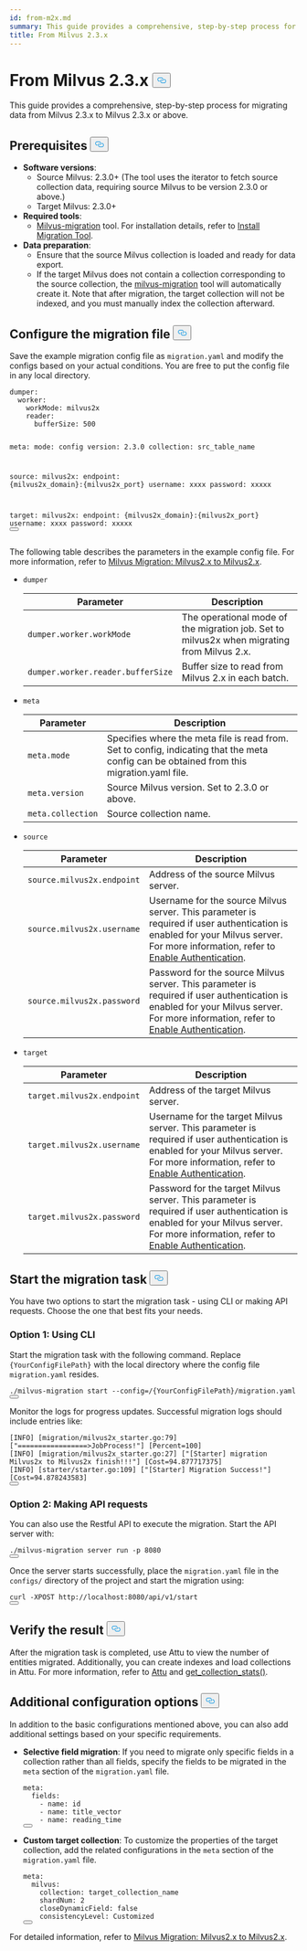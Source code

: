 ```yaml
---
id: from-m2x.md
summary: This guide provides a comprehensive, step-by-step process for migrating data from Milvus 2.3.x to Milvus 2.3.x or above.
title: From Milvus 2.3.x
---
```


<h1 id="From-Milvus-23x" class="common-anchor-header">From Milvus 2.3.x
    <button data-href="#From-Milvus-23x" class="anchor-icon">
      <svg
        aria-hidden="true"
        focusable="false"
        height="20"
        version="1.1"
        viewBox="0 0 16 16"
        width="16"
      >
        <path
          fill="#0092E4"
          fill-rule="evenodd"
          d="M4 9h1v1H4c-1.5 0-3-1.69-3-3.5S2.55 3 4 3h4c1.45 0 3 1.69 3 3.5 0 1.41-.91 2.72-2 3.25V8.59c.58-.45 1-1.27 1-2.09C10 5.22 8.98 4 8 4H4c-.98 0-2 1.22-2 2.5S3 9 4 9zm9-3h-1v1h1c1 0 2 1.22 2 2.5S13.98 12 13 12H9c-.98 0-2-1.22-2-2.5 0-.83.42-1.64 1-2.09V6.25c-1.09.53-2 1.84-2 3.25C6 11.31 7.55 13 9 13h4c1.45 0 3-1.69 3-3.5S14.5 6 13 6z"
        ></path>
      </svg>
    </button></h1><p>This guide provides a comprehensive, step-by-step process for migrating data from Milvus 2.3.x to Milvus 2.3.x or above.</p>
<h2 id="Prerequisites" class="common-anchor-header">Prerequisites
    <button data-href="#Prerequisites" class="anchor-icon">
      <svg
        aria-hidden="true"
        focusable="false"
        height="20"
        version="1.1"
        viewBox="0 0 16 16"
        width="16"
      >
        <path
          fill="#0092E4"
          fill-rule="evenodd"
          d="M4 9h1v1H4c-1.5 0-3-1.69-3-3.5S2.55 3 4 3h4c1.45 0 3 1.69 3 3.5 0 1.41-.91 2.72-2 3.25V8.59c.58-.45 1-1.27 1-2.09C10 5.22 8.98 4 8 4H4c-.98 0-2 1.22-2 2.5S3 9 4 9zm9-3h-1v1h1c1 0 2 1.22 2 2.5S13.98 12 13 12H9c-.98 0-2-1.22-2-2.5 0-.83.42-1.64 1-2.09V6.25c-1.09.53-2 1.84-2 3.25C6 11.31 7.55 13 9 13h4c1.45 0 3-1.69 3-3.5S14.5 6 13 6z"
        ></path>
      </svg>
    </button></h2><ul>
<li><strong>Software versions</strong>:
<ul>
<li>Source Milvus: 2.3.0+ (The tool uses the iterator to fetch source collection data, requiring source Milvus to be version 2.3.0 or above.)</li>
<li>Target Milvus: 2.3.0+</li>
</ul></li>
<li><strong>Required tools</strong>:
<ul>
<li><a href="https://github.com/zilliztech/milvus-migration">Milvus-migration</a> tool. For installation details, refer to <a href="/docs/milvusdm_install.md">Install Migration Tool</a>.</li>
</ul></li>
<li><strong>Data preparation</strong>:
<ul>
<li>Ensure that the source Milvus collection is loaded and ready for data export.</li>
<li>If the target Milvus does not contain a collection corresponding to the source collection, the <a href="https://github.com/zilliztech/milvus-migration">milvus-migration</a> tool will automatically create it. Note that after migration, the target collection will not be indexed, and you must manually index the collection afterward.</li>
</ul></li>
</ul>
<h2 id="Configure-the-migration-file" class="common-anchor-header">Configure the migration file
    <button data-href="#Configure-the-migration-file" class="anchor-icon">
      <svg
        aria-hidden="true"
        focusable="false"
        height="20"
        version="1.1"
        viewBox="0 0 16 16"
        width="16"
      >
        <path
          fill="#0092E4"
          fill-rule="evenodd"
          d="M4 9h1v1H4c-1.5 0-3-1.69-3-3.5S2.55 3 4 3h4c1.45 0 3 1.69 3 3.5 0 1.41-.91 2.72-2 3.25V8.59c.58-.45 1-1.27 1-2.09C10 5.22 8.98 4 8 4H4c-.98 0-2 1.22-2 2.5S3 9 4 9zm9-3h-1v1h1c1 0 2 1.22 2 2.5S13.98 12 13 12H9c-.98 0-2-1.22-2-2.5 0-.83.42-1.64 1-2.09V6.25c-1.09.53-2 1.84-2 3.25C6 11.31 7.55 13 9 13h4c1.45 0 3-1.69 3-3.5S14.5 6 13 6z"
        ></path>
      </svg>
    </button></h2><p>Save the example migration config file as <code>migration.yaml</code> and modify the configs based on your actual conditions. You are free to put the config file in any local directory.</p>
<pre><code class="language-yaml">dumper:
  worker:
    workMode: milvus2x
    reader:
      bufferSize: 500

meta:
  mode: config
  version: 2.3.0
  collection: src_table_name

<span class="hljs-built_in">source</span>:
  milvus2x:
    endpoint: {milvus2x_domain}:{milvus2x_port}
    username: xxxx
    password: xxxxx

target:
  milvus2x:
    endpoint: {milvus2x_domain}:{milvus2x_port}
    username: xxxx
    password: xxxxx
<button class="copy-code-btn"></button></code></pre>
<p>The following table describes the parameters in the example config file. For more information, refer to <a href="https://github.com/zilliztech/milvus-migration/blob/main/README_2X.md#milvus-migration-milvus2x-to-milvus2x">Milvus Migration: Milvus2.x to Milvus2.x</a>.</p>
<ul>
<li><p><code>dumper</code></p>
<table>
<thead>
<tr><th>Parameter</th><th>Description</th></tr>
</thead>
<tbody>
<tr><td><code>dumper.worker.workMode</code></td><td>The operational mode of the migration job. Set to milvus2x when migrating from Milvus 2.x.</td></tr>
<tr><td><code>dumper.worker.reader.bufferSize</code></td><td>Buffer size to read from Milvus 2.x in each batch.</td></tr>
</tbody>
</table>
</li>
<li><p><code>meta</code></p>
<table>
<thead>
<tr><th>Parameter</th><th>Description</th></tr>
</thead>
<tbody>
<tr><td><code>meta.mode</code></td><td>Specifies where the meta file is read from. Set to config, indicating that the meta config can be obtained from this migration.yaml file.</td></tr>
<tr><td><code>meta.version</code></td><td>Source Milvus version. Set to 2.3.0 or above.</td></tr>
<tr><td><code>meta.collection</code></td><td>Source collection name.</td></tr>
</tbody>
</table>
</li>
<li><p><code>source</code></p>
<table>
<thead>
<tr><th>Parameter</th><th>Description</th></tr>
</thead>
<tbody>
<tr><td><code>source.milvus2x.endpoint</code></td><td>Address of the source Milvus server.</td></tr>
<tr><td><code>source.milvus2x.username</code></td><td>Username for the source Milvus server. This parameter is required if user authentication is enabled for your Milvus server. For more information, refer to <a href="/docs/authenticate.md">Enable Authentication</a>.</td></tr>
<tr><td><code>source.milvus2x.password</code></td><td>Password for the source Milvus server. This parameter is required if user authentication is enabled for your Milvus server. For more information, refer to <a href="/docs/authenticate.md">Enable Authentication</a>.</td></tr>
</tbody>
</table>
</li>
<li><p><code>target</code></p>
<table>
<thead>
<tr><th>Parameter</th><th>Description</th></tr>
</thead>
<tbody>
<tr><td><code>target.milvus2x.endpoint</code></td><td>Address of the target Milvus server.</td></tr>
<tr><td><code>target.milvus2x.username</code></td><td>Username for the target Milvus server. This parameter is required if user authentication is enabled for your Milvus server. For more information, refer to <a href="/docs/authenticate.md">Enable Authentication</a>.</td></tr>
<tr><td><code>target.milvus2x.password</code></td><td>Password for the target Milvus server. This parameter is required if user authentication is enabled for your Milvus server. For more information, refer to <a href="/docs/authenticate.md">Enable Authentication</a>.</td></tr>
</tbody>
</table>
</li>
</ul>
<h2 id="Start-the-migration-task" class="common-anchor-header">Start the migration task
    <button data-href="#Start-the-migration-task" class="anchor-icon">
      <svg
        aria-hidden="true"
        focusable="false"
        height="20"
        version="1.1"
        viewBox="0 0 16 16"
        width="16"
      >
        <path
          fill="#0092E4"
          fill-rule="evenodd"
          d="M4 9h1v1H4c-1.5 0-3-1.69-3-3.5S2.55 3 4 3h4c1.45 0 3 1.69 3 3.5 0 1.41-.91 2.72-2 3.25V8.59c.58-.45 1-1.27 1-2.09C10 5.22 8.98 4 8 4H4c-.98 0-2 1.22-2 2.5S3 9 4 9zm9-3h-1v1h1c1 0 2 1.22 2 2.5S13.98 12 13 12H9c-.98 0-2-1.22-2-2.5 0-.83.42-1.64 1-2.09V6.25c-1.09.53-2 1.84-2 3.25C6 11.31 7.55 13 9 13h4c1.45 0 3-1.69 3-3.5S14.5 6 13 6z"
        ></path>
      </svg>
    </button></h2><p>You have two options to start the migration task - using CLI or making API requests. Choose the one that best fits your needs.</p>
<h3 id="Option-1-Using-CLI" class="common-anchor-header">Option 1: Using CLI</h3><p>Start the migration task with the following command. Replace <code>{YourConfigFilePath}</code> with the local directory where the config file <code>migration.yaml</code> resides.</p>
<pre><code class="language-bash">./milvus-migration start --config=/{YourConfigFilePath}/migration.yaml
<button class="copy-code-btn"></button></code></pre>
<p>Monitor the logs for progress updates. Successful migration logs should include entries like:</p>
<pre><code class="language-bash">[INFO] [migration/milvus2x_starter.go:79] [<span class="hljs-string">&quot;=================&gt;JobProcess!&quot;</span>] [Percent=100]
[INFO] [migration/milvus2x_starter.go:27] [<span class="hljs-string">&quot;[Starter] migration Milvus2x to Milvus2x finish!!!&quot;</span>] [Cost=94.877717375]
[INFO] [starter/starter.go:109] [<span class="hljs-string">&quot;[Starter] Migration Success!&quot;</span>] [Cost=94.878243583]
<button class="copy-code-btn"></button></code></pre>
<h3 id="Option-2-Making-API-requests" class="common-anchor-header">Option 2: Making API requests</h3><p>You can also use the Restful API to execute the migration. Start the API server with:</p>
<pre><code class="language-bash">./milvus-migration server run -p 8080
<button class="copy-code-btn"></button></code></pre>
<p>Once the server starts successfully, place the <code>migration.yaml</code> file in the <code>configs/</code> directory of the project and start the migration using:</p>
<pre><code class="language-bash">curl -XPOST http://localhost:8080/api/v1/start
<button class="copy-code-btn"></button></code></pre>
<h2 id="Verify-the-result" class="common-anchor-header">Verify the result
    <button data-href="#Verify-the-result" class="anchor-icon">
      <svg
        aria-hidden="true"
        focusable="false"
        height="20"
        version="1.1"
        viewBox="0 0 16 16"
        width="16"
      >
        <path
          fill="#0092E4"
          fill-rule="evenodd"
          d="M4 9h1v1H4c-1.5 0-3-1.69-3-3.5S2.55 3 4 3h4c1.45 0 3 1.69 3 3.5 0 1.41-.91 2.72-2 3.25V8.59c.58-.45 1-1.27 1-2.09C10 5.22 8.98 4 8 4H4c-.98 0-2 1.22-2 2.5S3 9 4 9zm9-3h-1v1h1c1 0 2 1.22 2 2.5S13.98 12 13 12H9c-.98 0-2-1.22-2-2.5 0-.83.42-1.64 1-2.09V6.25c-1.09.53-2 1.84-2 3.25C6 11.31 7.55 13 9 13h4c1.45 0 3-1.69 3-3.5S14.5 6 13 6z"
        ></path>
      </svg>
    </button></h2><p>After the migration task is completed, use Attu to view the number of entities migrated. Additionally, you can create indexes and load collections in Attu. For more information, refer to <a href="https://github.com/zilliztech/attu">Attu</a> and <a href="https://milvus.io/api-reference/pymilvus/v2.4.x/MilvusClient/Collections/get_collection_stats.md">get_collection_stats()</a>.</p>
<h2 id="Additional-configuration-options" class="common-anchor-header">Additional configuration options
    <button data-href="#Additional-configuration-options" class="anchor-icon">
      <svg
        aria-hidden="true"
        focusable="false"
        height="20"
        version="1.1"
        viewBox="0 0 16 16"
        width="16"
      >
        <path
          fill="#0092E4"
          fill-rule="evenodd"
          d="M4 9h1v1H4c-1.5 0-3-1.69-3-3.5S2.55 3 4 3h4c1.45 0 3 1.69 3 3.5 0 1.41-.91 2.72-2 3.25V8.59c.58-.45 1-1.27 1-2.09C10 5.22 8.98 4 8 4H4c-.98 0-2 1.22-2 2.5S3 9 4 9zm9-3h-1v1h1c1 0 2 1.22 2 2.5S13.98 12 13 12H9c-.98 0-2-1.22-2-2.5 0-.83.42-1.64 1-2.09V6.25c-1.09.53-2 1.84-2 3.25C6 11.31 7.55 13 9 13h4c1.45 0 3-1.69 3-3.5S14.5 6 13 6z"
        ></path>
      </svg>
    </button></h2><p>In addition to the basic configurations mentioned above, you can also add additional settings based on your specific requirements.</p>
<ul>
<li><p><strong>Selective field migration</strong>: If you need to migrate only specific fields in a collection rather than all fields, specify the fields to be migrated in the <code>meta</code> section of the <code>migration.yaml</code> file.</p>
<pre><code class="language-yaml">meta:
  fields:
    - name: <span class="hljs-built_in">id</span>
    - name: title_vector
    - name: reading_time
<button class="copy-code-btn"></button></code></pre></li>
<li><p><strong>Custom target collection</strong>: To customize the properties of the target collection, add the related configurations in the <code>meta</code> section of the <code>migration.yaml</code> file.</p>
<pre><code class="language-yaml"><span class="hljs-attr">meta</span>:
  <span class="hljs-attr">milvus</span>:
    <span class="hljs-attr">collection</span>: target_collection_name
    <span class="hljs-attr">shardNum</span>: <span class="hljs-number">2</span>
    <span class="hljs-attr">closeDynamicField</span>: <span class="hljs-literal">false</span>
    <span class="hljs-attr">consistencyLevel</span>: <span class="hljs-title class_">Customized</span>
<button class="copy-code-btn"></button></code></pre></li>
</ul>
<p>For detailed information, refer to <a href="https://github.com/zilliztech/milvus-migration/blob/main/README_2X.md#milvus-migration-milvus2x-to-milvus2x">Milvus Migration: Milvus2.x to Milvus2.x</a>.</p>

